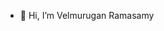 - 👋 Hi, I’m Velmurugan Ramasamy

<!---
VelmuruganFern/VelmuruganFern is a ✨ special ✨ repository because its `README.md` (this file) appears on your GitHub profile.
You can click the Preview link to take a look at your changes.
--->

